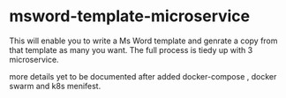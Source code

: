 # msword-template-microservice

This will enable you to write a Ms Word template and genrate a copy from that template as many you want.
The full process is tiedy up with 3 microservice. 

more details yet to be documented after added docker-compose , docker swarm and k8s menifest. 
